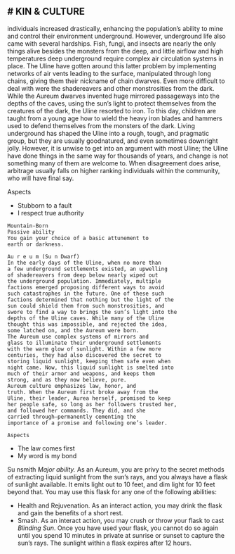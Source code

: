 ## # KIN & CULTURE

individuals increased drastically, enhancing the
population’s ability to mine and control their
environment underground.
However, underground life also came with
several hardships. Fish, fungi, and insects are nearly
the only things alive besides the monsters from the
deep, and little airflow and high temperatures deep
underground require complex air circulation systems
in place. The Uline have gotten around this latter
problem by implementing networks of air vents
leading to the surface, manipulated through long
chains, giving them their nickname of chain
dwarves.
Even more difficult to deal with were the
shadereavers and other monstrosities from the dark.
While the Aureum dwarves invented huge mirrored
passageways into the depths of the caves, using the
sun’s light to protect themselves from the creatures
of the dark, the Uline resorted to iron. To this day,
children are taught from a young age how to wield
the heavy iron blades and hammers used to defend
themselves from the monsters of the dark.
Living underground has shaped the Uline into a
rough, tough, and pragmatic group, but they are
usually goodnatured, and even sometimes downright
jolly. However, it is unwise to get into an argument
with most Uline; the Uline have done things in the
same way for thousands of years, and change is not
something many of them are welcome to. When
disagreement does arise, arbitrage usually falls on
higher ranking individuals within the community,
who will have final say.

Aspects

- Stubborn to a fault
- I respect true authority

```
Mountain-Born
Passive ability
You gain your choice of a basic attunement to
earth or darkness.
```

```
Au r e u m (Su n Dwarf)
In the early days of the Uline, when no more than
a few underground settlements existed, an upwelling
of shadereavers from deep below nearly wiped out
the underground population. Immediately, multiple
factions emerged proposing different ways to avoid
such catastrophes in the future. One of these such
factions determined that nothing but the light of the
sun could shield them from such monstrosities, and
swore to find a way to brings the sun’s light into the
depths of the Uline caves. While many of the Uline
thought this was impossible, and rejected the idea,
some latched on, and the Aureum were born.
The Aureum use complex systems of mirrors and
glass to illuminate their underground settlements
with the warm glow of sunlight. Within a few more
centuries, they had also discovered the secret to
storing liquid sunlight, keeping them safe even when
night came. Now, this liquid sunlight is smelted into
much of their armor and weapons, and keeps them
strong, and as they now believe, pure.
Aureum culture emphasizes law, honor, and
truth. When the Aureum first broke away from the
Uline, their leader, Aurea herself, promised to keep
her people safe, so long as her followers trusted her,
and followed her commands. They did, and she
carried through—permanently cementing the
importance of a promise and following one’s leader.
```

```
Aspects
```

- The law comes first
- My word is my bond

Su nsmith
_Major ability._
As an Aureum, you are privy to the secret
methods of extracting liquid sunlight from the sun’s
rays, and you always have a flask of sunlight
available. It emits light out to 10 feet, and dim light
for 10 feet beyond that. You may use this flask for
any one of the following abilities:

- Health and Rejuvenation. As an interact action,
  you may drink the flask and gain the benefits of a
  short rest.
- Smash. As an interact action, you may crush or
  throw your flask to cast _Blinding Sun_.
  Once you have used your flask, you cannot do so
  again until you spend 10 minutes in private at sunrise
  or sunset to capture the sun’s rays. The sunlight
  within a flask expires after 12 hours.
